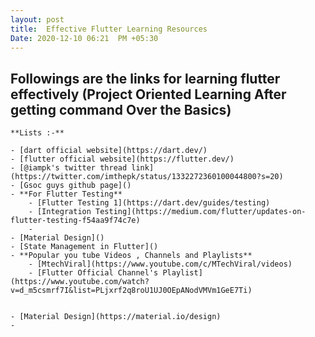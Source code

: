 ```yaml
---
layout: post
title:  Effective Flutter Learning Resources
Date: 2020-12-10 06:21  PM +05:30
---
```



## Followings are the links for learning flutter effectively (**Project Oriented Learning After getting command Over the Basics**)
	
	**Lists :-**

	- [dart official website](https://dart.dev/)
	- [flutter official website](https://flutter.dev/)
	- [@iampk's twitter thread link](https://twitter.com/imthepk/status/1332272360100044800?s=20)
	- [Gsoc guys github page]()
	- **For Flutter Testing**
		- [Flutter Testing 1](https://dart.dev/guides/testing)
		- [Integration Testing](https://medium.com/flutter/updates-on-flutter-testing-f54aa9f74c7e)
		- 
	- [Material Design]()
	- [State Management in Flutter]()
	- **Popular you tube Videos , Channels and Playlists**
		- [MtechViral](https://www.youtube.com/c/MTechViral/videos)
		- [Flutter Official Channel's Playlist](https://www.youtube.com/watch?v=d_m5csmrf7I&list=PLjxrf2q8roU1UJ0OEpANodVMVm1GeE7Ti)


	- [Material Design](https://material.io/design)
	- 
